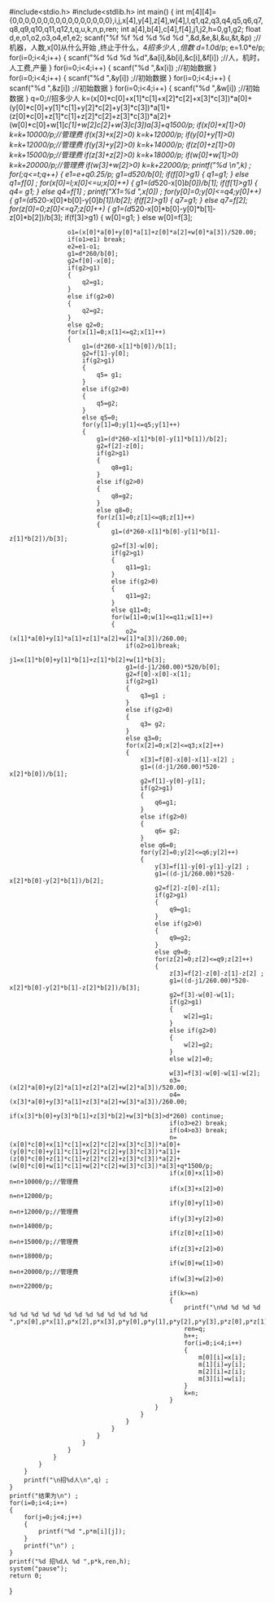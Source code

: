 #include<stdio.h>
#include<stdlib.h>
int main()
{
	int m[4][4]={0,0,0,0,0,0,0,0,0,0,0,0,0,0,0,0},i,j,x[4],y[4],z[4],w[4],l,q1,q2,q3,q4,q5,q6,q7,q8,q9,q10,q11,q12,t,q,u,k,n,p,ren;
	int a[4],b[4],c[4],f[4],j1,j2,h=0,g1,g2;
	float d,e,o1,o2,o3,o4,e1,e2;
	scanf("%f %f %d %d %d %d ",&d,&e,&l,&u,&t,&p) ;//机器，人数,x[0]从什么开始 ,终止于什么，4*招多少人 ,倍数 
	d=1.0*d/p;
	e=1.0*e/p;
	for(i=0;i<4;i++)
	{
		scanf("%d %d %d %d",&a[i],&b[i],&c[i],&f[i]) ;//人，机时，人工费,产量 
	}
	for(i=0;i<4;i++)
	{
		scanf("%d ",&x[i]) ;//初始数据 
	} 
	for(i=0;i<4;i++)
	{
		scanf("%d ",&y[i]) ;//初始数据 
	}
	for(i=0;i<4;i++)
	{
		scanf("%d ",&z[i]) ;//初始数据 
	}
	for(i=0;i<4;i++)
	{
		scanf("%d ",&w[i]) ;//初始数据 
	}
	q=0;//招多少人 
	k=(x[0]*c[0]+x[1]*c[1]+x[2]*c[2]+x[3]*c[3])*a[0]+(y[0]*c[0]+y[1]*c[1]+y[2]*c[2]+y[3]*c[3])*a[1]+(z[0]*c[0]+z[1]*c[1]+z[2]*c[2]+z[3]*c[3])*a[2]+(w[0]*c[0]+w[1]*c[1]+w[2]*c[2]+w[3]*c[3])*a[3]+q*1500/p;
	if(x[0]+x[1]>0) k=k+10000/p;//管理费
	if(x[3]+x[2]>0) k=k+12000/p;
	if(y[0]+y[1]>0) k=k+12000/p;//管理费 
	if(y[3]+y[2]>0) k=k+14000/p;
	if(z[0]+z[1]>0) k=k+15000/p;//管理费 
	if(z[3]+z[2]>0) k=k+18000/p;
	if(w[0]+w[1]>0) k=k+20000/p;//管理费 
	if(w[3]+w[2]>0) k=k+22000/p;
	printf("%d \n",k) ;
	for(;q<=t;q++) 
	{ 
		e1=e+q*0.25/p;
		g1=d*520/b[0];
		if(f[0]>g1) 
		{
			q1=g1;
		}
		else q1=f[0] ;
		for(x[0]=l;x[0]<=u;x[0]++)
		{ 
			g1=(d*520-x[0]*b[0])/b[1];
			if(f[1]>g1) 
			{
				q4= g1;
			} 
			else q4=f[1] ;
			printf("X1=%d ",x[0]) ;
			for(y[0]=0;y[0]<=q4;y[0]++)
			{
				g1=(d*520-x[0]*b[0]-y[0]*b[1])/b[2];
				if(f[2]>g1)
				{
					q7=g1;
				} 
				else q7=f[2];
				for(z[0]=0;z[0]<=q7;z[0]++)
				{
					g1=(d*520-x[0]*b[0]-y[0]*b[1]-z[0]*b[2])/b[3];
					if(f[3]>g1) 
					{
						w[0]=g1;
					} 
					else w[0]=f[3]; 
					
					o1=(x[0]*a[0]+y[0]*a[1]+z[0]*a[2]+w[0]*a[3])/520.00;
					if(o1>e1) break;
					e2=e1-o1;
					g1=d*260/b[0];
					g2=f[0]-x[0];
					if(g2>g1) 
					{
						q2=g1;
					} 
					else if(g2>0) 
					{
						q2=g2;
					} 
					else q2=0;
					for(x[1]=0;x[1]<=q2;x[1]++) 
					{ 
						g1=(d*260-x[1]*b[0])/b[1];
						g2=f[1]-y[0];
						if(g2>g1) 
						{
							q5= g1;
						} 
						else if(g2>0) 
						{
							q5=g2;
						} 
						else q5=0;
						for(y[1]=0;y[1]<=q5;y[1]++) 
						{  
							g1=(d*260-x[1]*b[0]-y[1]*b[1])/b[2];
							g2=f[2]-z[0];
							if(g2>g1) 
							{
								q8=g1;
							} 
							else if(g2>0) 
							{
								q8=g2;
							}
							else q8=0;
							for(z[1]=0;z[1]<=q8;z[1]++) 
							{ 
								g1=(d*260-x[1]*b[0]-y[1]*b[1]-z[1]*b[2])/b[3];
								g2=f[3]-w[0];
								if(g2>g1)
								{
									q11=g1;
								} 
								else if(g2>0)
								{
									q11=g2;
								} 
								else q11=0;
								for(w[1]=0;w[1]<=q11;w[1]++)
								{ 
									o2=(x[1]*a[0]+y[1]*a[1]+z[1]*a[2]+w[1]*a[3])/260.00;
									if(o2>o1)break; 
									j1=x[1]*b[0]+y[1]*b[1]+z[1]*b[2]+w[1]*b[3];
									g1=(d-j1/260.00)*520/b[0];
									g2=f[0]-x[0]-x[1];
									if(g2>g1) 
									{
										q3=g1 ;
									} 
									else if(g2>0) 
									{
										q3= g2;
									} 
									else q3=0;
									for(x[2]=0;x[2]<=q3;x[2]++)
									{
										x[3]=f[0]-x[0]-x[1]-x[2] ;
										g1=((d-j1/260.00)*520-x[2]*b[0])/b[1];
										g2=f[1]-y[0]-y[1];
										if(g2>g1) 
										{
											q6=g1;
										} 
										else if(g2>0) 
										{
											q6= g2;
										} 
										else q6=0;
										for(y[2]=0;y[2]<=q6;y[2]++) 
										{
											y[3]=f[1]-y[0]-y[1]-y[2] ;
											g1=((d-j1/260.00)*520-x[2]*b[0]-y[2]*b[1])/b[2];
											g2=f[2]-z[0]-z[1];
											if(g2>g1) 
											{
												q9=g1;
											} 
											else if(g2>0) 
											{
												q9=g2;
											} 
											else q9=0;
											for(z[2]=0;z[2]<=q9;z[2]++) 
											{
												z[3]=f[2]-z[0]-z[1]-z[2] ;
												g1=((d-j1/260.00)*520-x[2]*b[0]-y[2]*b[1]-z[2]*b[2])/b[3];
												g2=f[3]-w[0]-w[1];
												if(g2>g1) 
												{
													w[2]=g1;
												} 
												else if(g2>0) 
												{
													w[2]=g2;
												} 
												else w[2]=0;
												
												w[3]=f[3]-w[0]-w[1]-w[2];
												o3=(x[2]*a[0]+y[2]*a[1]+z[2]*a[2]+w[2]*a[3])/520.00;
												o4=(x[3]*a[0]+y[3]*a[1]+z[3]*a[2]+w[3]*a[3])/260.00;
												if(x[3]*b[0]+y[3]*b[1]+z[3]*b[2]+w[3]*b[3]>d*260) continue;
												if(o3>e2) break;
												if(o4>o3) break;
												n=(x[0]*c[0]+x[1]*c[1]+x[2]*c[2]+x[3]*c[3])*a[0]+(y[0]*c[0]+y[1]*c[1]+y[2]*c[2]+y[3]*c[3])*a[1]+(z[0]*c[0]+z[1]*c[1]+z[2]*c[2]+z[3]*c[3])*a[2]+(w[0]*c[0]+w[1]*c[1]+w[2]*c[2]+w[3]*c[3])*a[3]+q*1500/p;
												if(x[0]+x[1]>0) n=n+10000/p;//管理费
												if(x[3]+x[2]>0) n=n+12000/p;
												if(y[0]+y[1]>0) n=n+12000/p;//管理费 
												if(y[3]+y[2]>0) n=n+14000/p;
												if(z[0]+z[1]>0) n=n+15000/p;//管理费 
												if(z[3]+z[2]>0) n=n+18000/p;
												if(w[0]+w[1]>0) n=n+20000/p;//管理费 
												if(w[3]+w[2]>0) n=n+22000/p;
												if(k>=n)
												{ 
													printf("\n%d %d %d %d %d %d %d %d %d %d %d %d %d %d %d %d %d ",p*x[0],p*x[1],p*x[2],p*x[3],p*y[0],p*y[1],p*y[2],p*y[3],p*z[0],p*z[1],p*z[2],p*z[3],p*w[0],p*w[1],p*w[2],p*w[3],p*n);
													ren=q;
													h++;
													for(i=0;i<4;i++)
													{ 
														m[0][i]=x[i];
														m[1][i]=y[i];
														m[2][i]=z[i];
														m[3][i]=w[i];
													}
													k=n;
												}		 
											} 
										} 
									} 
								}
							}
						}
					} 
				}
			}
		}
		printf("\n招%d人\n",q) ;
	}
	printf("结果为\n") ;
	for(i=0;i<4;i++)
	{
		for(j=0;j<4;j++)
		{
			printf("%d ",p*m[i][j]); 
		} 
		printf("\n") ;
	}
	printf("%d 招%d人 %d ",p*k,ren,h);
	system("pause");
	return 0;
}
